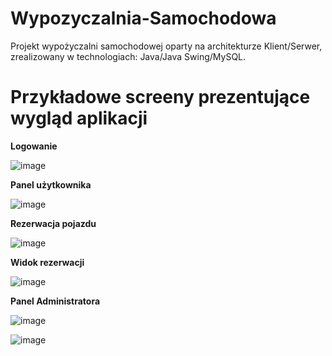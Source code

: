 # Wypozyczalnia-Samochodowa
Projekt wypożyczalni samochodowej oparty na architekturze Klient/Serwer, zrealizowany w technologiach: Java/Java Swing/MySQL.

# Przykładowe screeny prezentujące wygląd aplikacji

<b> Logowanie </b>

![image](https://user-images.githubusercontent.com/59510358/222790377-5b82a385-2ac2-44f1-995b-0190c574aee3.png)

<b>Panel użytkownika</b>

![image](https://user-images.githubusercontent.com/59510358/222786200-ab43ef6b-56e8-43ab-8a88-7a92959f8878.png)

<b> Rezerwacja pojazdu </b>

![image](https://user-images.githubusercontent.com/59510358/222788449-a2afce5d-b7e4-42c6-92ed-98e9e92afd3f.png)

<b> Widok rezerwacji </b>

![image](https://user-images.githubusercontent.com/59510358/222788520-4fc4fc44-fb1a-425c-a9f3-b23238e0093a.png)

<b> Panel Administratora </b>

![image](https://user-images.githubusercontent.com/59510358/222789783-b1bcb558-3e3f-4cd3-bbb2-bb7671fb0248.png)

![image](https://user-images.githubusercontent.com/59510358/222790013-eb528296-5e17-489a-81f5-a54c07d764ba.png)
